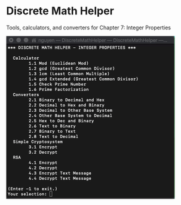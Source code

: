 # Discrete Math Helper
 Tools, calculators, and converters for Chapter 7: Integer Properties
 
![Image of ScreenRecording](screen_recording.gif)
